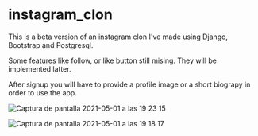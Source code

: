 # instagram_clon
This is a beta version of an instagram clon I've made using Django, Bootstrap and Postgresql.

Some features like follow, or like button still mising. They will be implemented latter. 

After signup you will have to provide a profile image or a short biograpy in order to use the app.

![Captura de pantalla 2021-05-01 a las 19 23 15](https://user-images.githubusercontent.com/31089339/116790477-a096ba80-aab4-11eb-9eed-3ad4197b70e9.png)

![Captura de pantalla 2021-05-01 a las 19 18 17](https://user-images.githubusercontent.com/31089339/116790486-abe9e600-aab4-11eb-876d-1fa2ebb0d662.png)
